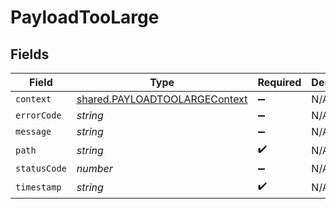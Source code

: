 # PayloadTooLarge


## Fields

| Field                                                                                 | Type                                                                                  | Required                                                                              | Description                                                                           |
| ------------------------------------------------------------------------------------- | ------------------------------------------------------------------------------------- | ------------------------------------------------------------------------------------- | ------------------------------------------------------------------------------------- |
| `context`                                                                             | [shared.PAYLOADTOOLARGEContext](../../../sdk/models/shared/payloadtoolargecontext.md) | :heavy_minus_sign:                                                                    | N/A                                                                                   |
| `errorCode`                                                                           | *string*                                                                              | :heavy_minus_sign:                                                                    | N/A                                                                                   |
| `message`                                                                             | *string*                                                                              | :heavy_minus_sign:                                                                    | N/A                                                                                   |
| `path`                                                                                | *string*                                                                              | :heavy_check_mark:                                                                    | N/A                                                                                   |
| `statusCode`                                                                          | *number*                                                                              | :heavy_minus_sign:                                                                    | N/A                                                                                   |
| `timestamp`                                                                           | *string*                                                                              | :heavy_check_mark:                                                                    | N/A                                                                                   |